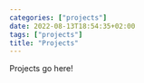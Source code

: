 ```yaml
---
categories: ["projects"]
date: 2022-08-13T18:54:35+02:00
tags: ["projects"]
title: "Projects"
---
```


Projects go here!

